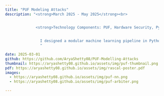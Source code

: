 ```yaml
---
title: "PUF Modeling Attacks"
description: "<strong>March 2025 - May 2025</strong><br>


              <strong>Technology Components: PUF, Hardware Security, Python, Machine Learning, Linear Regression, Perceptron, Neural Network</strong><br><br>
              
              
                I designed a modular machine learning pipeline in Python for testing PUF security, allowing easy integration of new models and attack strategies. I built feature extractors for Arbiter, XOR, and Lightweight PUFs to improve model understanding of internal architectures. I also coducted multiple tests on a variety of chains and challenge-response data, to compare findings with other papers.
                "

date: 2025-03-01
github: https://github.com/AryaShetty08/PUF-Modelling-Attacks
thumbnail: https://aryashetty08.github.io/assets/img/puf-thumbnail.png
pdf: https://aryashetty08.github.io/assets/img/rascal-poster.pdf
images:
  - https://aryashetty08.github.io/assets/img/puf-nn.png
  - https://aryashetty08.github.io/assets/img/puf-arbiter.png

---
```

